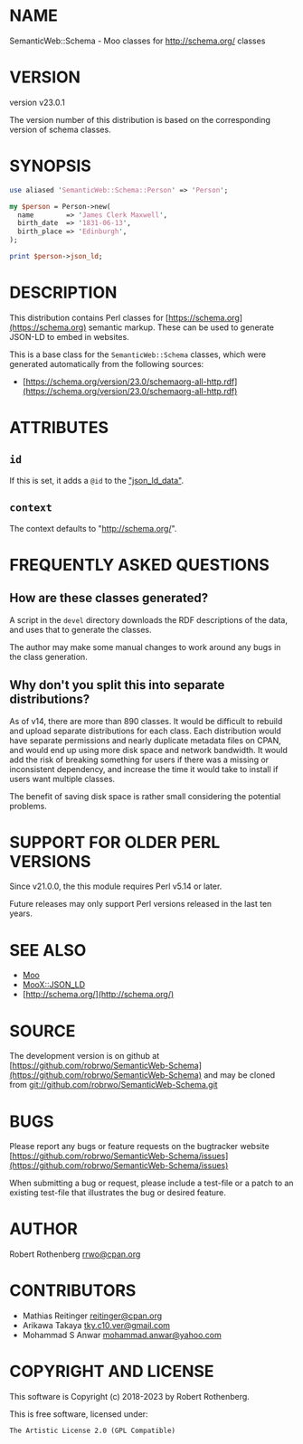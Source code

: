 # NAME

SemanticWeb::Schema - Moo classes for http://schema.org/ classes

# VERSION

version v23.0.1

The version number of this distribution is based on the corresponding
version of schema classes.

# SYNOPSIS

```perl
use aliased 'SemanticWeb::Schema::Person' => 'Person';

my $person = Person->new(
  name        => 'James Clerk Maxwell',
  birth_date  => '1831-06-13',
  birth_place => 'Edinburgh',
);

print $person->json_ld;
```

# DESCRIPTION

This distribution contains Perl classes for [https://schema.org](https://schema.org)
semantic markup. These can be used to generate JSON-LD
to embed in websites.

This is a base class for the `SemanticWeb::Schema` classes, which
were generated automatically from the following sources:

- [https://schema.org/version/23.0/schemaorg-all-http.rdf](https://schema.org/version/23.0/schemaorg-all-http.rdf)

# ATTRIBUTES

## `id`

If this is set, it adds a `@id` to the ["json\_ld\_data"](#json_ld_data).

## `context`

The context defaults to "http://schema.org/".

# FREQUENTLY ASKED QUESTIONS

## How are these classes generated?

A script in the `devel` directory downloads the RDF descriptions of the data, and uses that to generate the classes.

The author may make some manual changes to work around any bugs in the class generation.

## Why don't you split this into separate distributions?

As of v14, there are more than 890 classes. It would be difficult to rebuild and upload separate distributions for each
class. Each distribution would have separate permissions and nearly duplicate metadata files on CPAN, and would end up
using more disk space and network bandwidth.  It would add the risk of breaking something for users if there was a
missing or inconsistent dependency, and increase the time it would take to install if users want multiple classes.

The benefit of saving disk space is rather small considering the potential problems.

# SUPPORT FOR OLDER PERL VERSIONS

Since v21.0.0, the this module requires Perl v5.14 or later.

Future releases may only support Perl versions released in the last ten years.

# SEE ALSO

- [Moo](https://metacpan.org/pod/Moo)
- [MooX::JSON\_LD](https://metacpan.org/pod/MooX%3A%3AJSON_LD)
- [http://schema.org/](http://schema.org/)

# SOURCE

The development version is on github at [https://github.com/robrwo/SemanticWeb-Schema](https://github.com/robrwo/SemanticWeb-Schema)
and may be cloned from [git://github.com/robrwo/SemanticWeb-Schema.git](git://github.com/robrwo/SemanticWeb-Schema.git)

# BUGS

Please report any bugs or feature requests on the bugtracker website
[https://github.com/robrwo/SemanticWeb-Schema/issues](https://github.com/robrwo/SemanticWeb-Schema/issues)

When submitting a bug or request, please include a test-file or a
patch to an existing test-file that illustrates the bug or desired
feature.

# AUTHOR

Robert Rothenberg <rrwo@cpan.org>

# CONTRIBUTORS

- Mathias Reitinger <reitinger@cpan.org>
- Arikawa Takaya <tky.c10.ver@gmail.com>
- Mohammad S Anwar <mohammad.anwar@yahoo.com>

# COPYRIGHT AND LICENSE

This software is Copyright (c) 2018-2023 by Robert Rothenberg.

This is free software, licensed under:

```
The Artistic License 2.0 (GPL Compatible)
```
